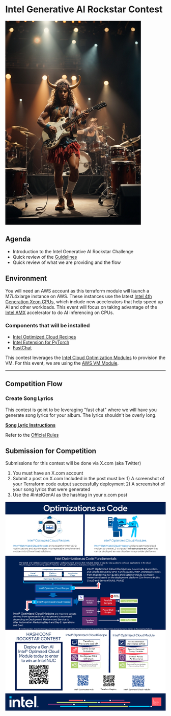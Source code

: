 # Intel Generative AI Rockstar Contest

![Generative AI Rockstar](images/ai-rockstar.png)

## Agenda

- Introduction to the Intel Generative AI Rockstar Challenge
- Quick review of the [Guidelines](guidelines.md)
- Quick review of what we are providing and the flow


## Environment

You will need an AWS account as this terraform module will launch a M7i.4xlarge instance on AWS. These instances use the latest [Intel 4th Generation Xeon CPUs](https://www.intel.com/content/www/us/en/products/docs/processors/xeon-accelerated/4th-gen-xeon-scalable-processors.html), which include new accelerators that help speed up AI and other workloads. This event will focus on taking advantage of the [Intel AMX](https://www.intel.com/content/www/us/en/products/docs/accelerator-engines/advanced-matrix-extensions/overview.html) accelerator to do AI inferencing on CPUs.


### Components that will be installed

- [Intel Optimized Cloud Recipes](https://github.com/intel/optimized-cloud-recipes)
- [Intel Extension for PyTorch](https://github.com/intel/intel-extension-for-pytorch)
- [FastChat](https://github.com/lm-sys/FastChat)

This contest leverages the [Intel Cloud Optimization Modules](https://www.intel.com/content/www/us/en/developer/topic-technology/cloud-optimization.html) to provision the VM. For this event, we are using the [AWS VM Module](https://github.com/intel/terraform-intel-aws-vm).

---

## Competition Flow

### Create Song Lyrics

This contest is goint to be leveraging "fast chat" where we will have you generate song lyrics for your album. The lyrics shouldn't be overly long.

**[Song Lyric Instructions](fastchat/README.md)**

Refer to the [Official Rules](terms.md)

## Submission for Competition

Submissions for this contest will be done via X.com (aka Twitter)
1. You must have an X.com account
2. Submit a post on X.com
    Included in the post must be:
        1) A screenshot of your Terraform code output successfully deployment
        2) A screenshot of your song lyrics that were generated 
3. Use the #IntelGenAI as the hashtag in your x.com post

![Generative AI Rockstar](images/Hashiconf.png)